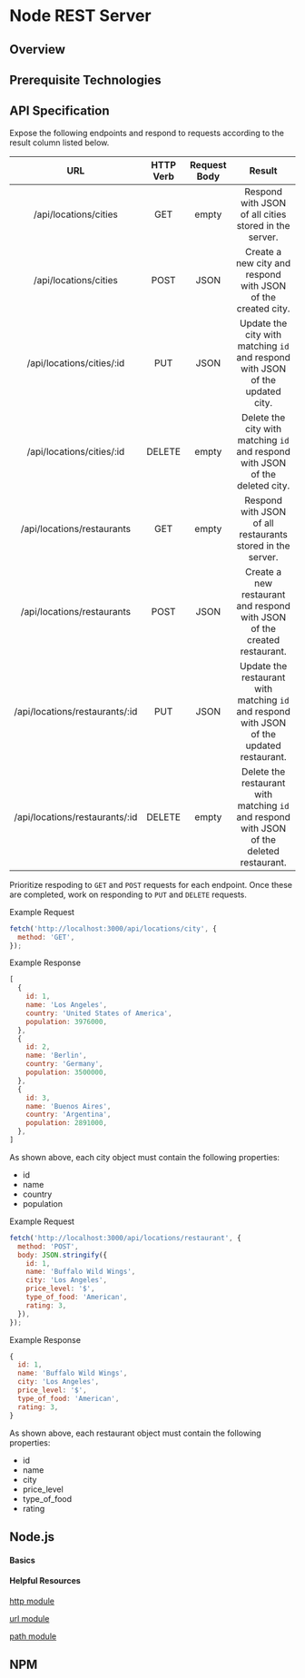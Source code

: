 # Node REST Server

## Overview

## Prerequisite Technologies

## API Specification

Expose the following endpoints and respond to requests according to the result column listed below.

| URL                            |  HTTP Verb  | Request Body | Result                                                                                    |
|:------------------------------:|:-----------:|:------------:|:-----------------------------------------------------------------------------------------:|
| /api/locations/cities          |   GET       |    empty     | Respond with JSON of all cities stored in the server.                                     |
| /api/locations/cities          |   POST      |    JSON      | Create a new city and respond with JSON of the created city.                              |
| /api/locations/cities/:id      |   PUT       |    JSON      | Update the city with matching `id` and respond with JSON of the updated city.             |
| /api/locations/cities/:id      |   DELETE    |    empty     | Delete the city with matching `id` and respond with JSON of the deleted city.             |
| /api/locations/restaurants     |   GET       |    empty     | Respond with JSON of all restaurants stored in the server.                                |
| /api/locations/restaurants     |   POST      |    JSON      | Create a new restaurant and respond with JSON of the created restaurant.                  |
| /api/locations/restaurants/:id |   PUT       |    JSON      | Update the restaurant with matching `id` and respond with JSON of the updated restaurant. |
| /api/locations/restaurants/:id |   DELETE    |    empty     | Delete the restaurant with matching `id` and respond with JSON of the deleted restaurant. |

Prioritize respoding to `GET` and `POST` requests for each endpoint. Once these are completed, work on responding to `PUT` and `DELETE` requests.

Example Request

```javascript
fetch('http://localhost:3000/api/locations/city', {
  method: 'GET',
});
```

Example Response

```javascript
[
  {
    id: 1,
    name: 'Los Angeles',
    country: 'United States of America',
    population: 3976000,
  },
  {
    id: 2,
    name: 'Berlin',
    country: 'Germany',
    population: 3500000,
  },
  {
    id: 3,
    name: 'Buenos Aires',
    country: 'Argentina',
    population: 2891000,
  },
]
```

As shown above, each city object must contain the following properties:
  - id
  - name
  - country
  - population

Example Request

```javascript
fetch('http://localhost:3000/api/locations/restaurant', {
  method: 'POST',
  body: JSON.stringify({
    id: 1,
    name: 'Buffalo Wild Wings',
    city: 'Los Angeles',
    price_level: '$',
    type_of_food: 'American',
    rating: 3,
  }),
});
```

Example Response

```javascript
{
  id: 1,
  name: 'Buffalo Wild Wings',
  city: 'Los Angeles',
  price_level: '$',
  type_of_food: 'American',
  rating: 3,
}
```

As shown above, each restaurant object must contain the following properties:
  - id
  - name
  - city
  - price_level
  - type_of_food
  - rating

## Node.js

#### Basics

#### Helpful Resources

[http module](https://nodejs.org/dist/latest-v8.x/docs/api/http.html)

[url module](https://nodejs.org/dist/latest-v8.x/docs/api/url.html)

[path module](https://nodejs.org/dist/latest-v8.x/docs/api/path.html)

## NPM